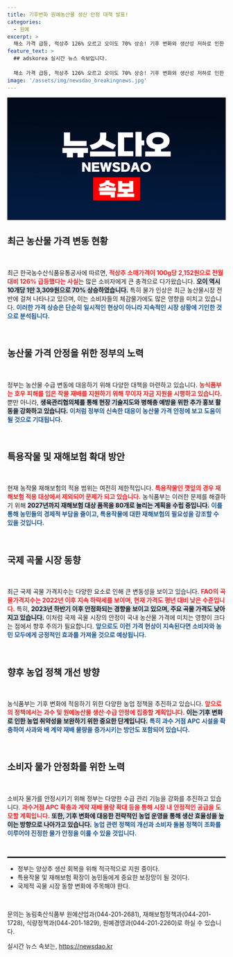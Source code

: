 ```yaml
---
title: 기후변화 원예농산물 생산 안정 대책 발표!
categories:
  - 원예
excerpt: >
  채소 가격 급등, 적상추 126% 오르고 오이도 70% 상승! 기후 변화와 생산성 저하로 인한 수급 불안정이 지속되는 가운데, 정부의 대응 방안은? 클릭하여 자세한 내용을 확인하세요!
feature_text: >
  ## adskorea 실시간 뉴스 속보입니다.

  채소 가격 급등, 적상추 126% 오르고 오이도 70% 상승! 기후 변화와 생산성 저하로 인한 수급 불안정이 지속되는 가운데, 정부의 대응 방안은? 클릭하여 자세한 내용을 확인하세요!
image: '/assets/img/newsdao_breakingnews.jpg'
---
```


<p><img src="/assets/img/newsdao_breakingnews.jpg" alt="adskorea 속보" /></p>

<h2 data-ke-size="size26">최근 농산물 가격 변동 현황</h2>

<p data-ke-size="size16">&nbsp;</p>

<p data-ke-size="size16">최근 한국농수산식품유통공사에 따르면, <b><span style="color: #ee2323;">적상추 소매가격이 100g당 2,152원으로 전월 대비 126% 급등했다는 사실</span></b>는 많은 소비자에게 큰 충격으로 다가왔습니다. <b><span style="background-color: #21538527;">오이 역시 10개당 1만 3,309원으로 70% 상승하였습니다.</span></b> 특히 물가 인상은 최근 농산물시장 전반에 걸쳐 나타나고 있으며, 이는 소비자들의 체감물가에도 많은 영향을 미치고 있습니다. <b><span style="color: #1a5490;">이러한 가격 상승은 단순히 일시적인 현상이 아니라 지속적인 시장 상황에 기인한 것으로 분석됩니다.</span></b></p>

<p data-ke-size="size16">&nbsp;</p>

<h2 data-ke-size="size26">농산물 가격 안정을 위한 정부의 노력</h2>

<p data-ke-size="size16">&nbsp;</p>

<p data-ke-size="size16">정부는 농산물 수급 변동에 대응하기 위해 다양한 대책을 마련하고 있습니다. <b><span style="color: #ee2323;">농식품부는 호우 피해를 입은 작물 재배를 지원하기 위해 무이자 자금 지원을 시행하고 있습니다.</span></b> 뿐만 아니라, <b><span style="background-color: #21538527;">생육관리협의체를 통해 현장 기술지도와 병해충 예방을 위한 추가 홍보 활동을 강화하고 있습니다.</span></b> <b><span style="color: #1a5490;">이처럼 정부의 신속한 대응이 농산물 가격 안정에 보고 도움이 될 것으로 기대됩니다.</span></b></p>

<p data-ke-size="size16">&nbsp;</p>

<h2 data-ke-size="size26">특용작물 및 재해보험 확대 방안</h2>

<p data-ke-size="size16">&nbsp;</p>

<p data-ke-size="size16">현재 농작물 재해보험의 적용 범위는 여전히 제한적입니다. <b><span style="color: #ee2323;">특용작물인 깻잎의 경우 재해보험 적용 대상에서 제외되어 문제가 되고 있습니다.</span></b> 농식품부는 이러한 문제를 해결하기 위해 <b><span style="background-color: #21538527;">2027년까지 재해보험 대상 품목을 80개로 늘리는 계획을 수립 중입니다.</span></b> <b><span style="color: #1a5490;">이를 통해 농민들의 경제적 부담을 줄이고, 특용작물에 대한 재해보험의 필요성을 강조할 수 있을 것입니다.</span></b></p>

<p data-ke-size="size16">&nbsp;</p>

<h2 data-ke-size="size26">국제 곡물 시장 동향</h2>

<p data-ke-size="size16">&nbsp;</p>

<p data-ke-size="size16">최근 국제 곡물 가격지수는 다양한 요소로 인해 큰 변동성을 보이고 있습니다. <b><span style="color: #ee2323;">FAO의 곡물가격지수는 2022년 이후 지속 하락세를 보이며, 현재 가격도 평년 대비 낮은 수준입니다.</span></b> 특히, <b><span style="background-color: #21538527;">2023년 하반기 이후 안정화되는 경향을 보이고 있으며, 주요 곡물 가격도 낮아지고 있습니다.</span></b> 이처럼 국제 곡물 시장의 안정이 국내 농산물 가격에 미치는 영향이 크다는 점에서 향후 주의가 필요합니다. <b><span style="color: #1a5490;">앞으로도 이런 가격 현상이 지속된다면 소비자와 농민 모두에게 긍정적인 효과를 가져올 것으로 예상됩니다.</span></b></p>

<p data-ke-size="size16">&nbsp;</p>

<h2 data-ke-size="size26">향후 농업 정책 개선 방향</h2>

<p data-ke-size="size16">&nbsp;</p>

<p data-ke-size="size16">농식품부는 기후 변화에 적응하기 위한 다양한 농업 정책을 추진하고 있습니다. <b><span style="color: #ee2323;">앞으로의 정책에서는 과수 및 원예농산물 생산·수급 안정에 집중할 계획입니다.</span></b> <b><span style="background-color: #21538527;">이는 기후 변화로 인한 농업 취약성을 보완하기 위한 중요한 단계입니다.</span></b> <b><span style="color: #1a5490;">특히 과수 거점 APC 시설을 확충하여 사과와 배 계약 재배 물량을 증가시키는 방안도 포함되어 있습니다.</span></b></p>

<p data-ke-size="size16">&nbsp;</p>

<h2 data-ke-size="size26">소비자 물가 안정화를 위한 노력</h2>

<p data-ke-size="size16">&nbsp;</p>

<p data-ke-size="size16">소비자 물가를 안정시키기 위해 정부는 다양한 수급 관리 기능을 강화를 추진하고 있습니다. <b><span style="color: #ee2323;">과수거점 APC 확충과 계약 재배 물량 확대 등을 통해 시장 내 안정적인 공급을 도모할 계획입니다.</span></b> <b><span style="background-color: #21538527;">또한, 기후 변화에 대응한 전략적인 농업 운영을 통해 생산 효율성을 높이는 방향으로 나아가고 있습니다.</span></b> <b><span style="color: #1a5490;">농업 관련 정책의 개선과 소비자 돌봄 정책이 조화를 이루어야 진정한 물가 안정을 이룰 수 있을 것입니다.</span></b></p>

<p data-ke-size="size16">&nbsp;</p>

<hr style="border: 1px solid #000;">

<ul>
    <li>정부는 양상추 생산 회복을 위해 적극적으로 지원 중이다.</li>
    <li>특용작물 및 재해보험 확장이 농민들에게 중요한 보장망이 될 것이다.</li>
    <li>국제적 곡물 시장 동향 변화에 주목해야 한다.</li>
</ul>

<p data-ke-size="size16">&nbsp;</p>

<p data-ke-size="size16">문의는 농림축산식품부 원예산업과(044-201-2681), 재해보험정책과(044-201-1728), 식량정책과(044-201-1829), 원예경영과(044-201-2260)로 하실 수 있습니다.</p>
실시간 뉴스 속보는, <a href="https://newsdao.kr" rel="dofollow">https://newsdao.kr</a>


